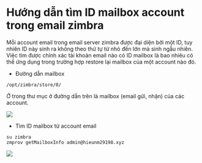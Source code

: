 # Hướng dẫn tìm ID mailbox account trong email zimbra

Mỗi account email trong email server zimbra được đại diện bởi một ID, tuy nhiên ID này sinh ra không theo thứ tự từ nhỏ đến lớn mà sinh ngẫu nhiên. Việc tìm được chính xác tài khoản email nào có ID mailbox là bao nhiêu có thể ứng dụng trong trường hợp restore lại mailbox của một account nào đó.

- Đường dẫn mailbox
```
/opt/zimbra/store/0/
```
Ở trong thư mục ở đường dẫn trên là mailbox (email gửi, nhận) của các account.

<img src=https://image.prntscr.com/image/FkyFoeZ-RJ6OKOvsPxHKKw.png>

- Tìm ID mailbox từ account email
```
su zimbra
zmprov getMailboxInfo admin@hieunm29198.xyz
```
<img src=https://image.prntscr.com/image/hI5zYk3qT_O1dNbc0UaZtw.png>

